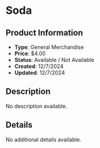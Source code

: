 # Soda

## Product Information
- **Type**: General Merchandise
- **Price**: $4.00
- **Status**: Available / Not Available
- **Created**: 12/7/2024
- **Updated**: 12/7/2024

## Description
No description available.



## Details
No additional details available.

